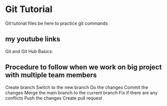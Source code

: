 # Git Tutorial 
Git tutorial files be here to practice git commands


## my youtube links 

Git and Git Hub Basics:
## Procedure to follow when we work on big project with multiple team members
Create branch 
Switch to the new branch 
Do the changes 
Commit the changes 
Merge the main branch to the current branch 
Fix if there are any conflicts 
Push the changes 
Create pull request